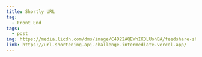 ```yaml
---
title: Shortly URL
tag:
  - Front End
tags:
  - post
img: https://media.licdn.com/dms/image/C4D22AQEWhIKDLUohBA/feedshare-shrink_800/0/1678709250734?e=1683158400&v=beta&t=p_RNctAGrNUT592iHpWjg8s1W4tTvBf0fMKzj3m5Rrg
link: https://url-shortening-api-challenge-intermediate.vercel.app/
---
```

